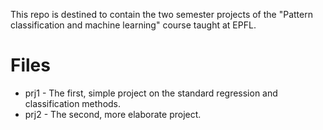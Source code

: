 
This repo is destined to contain the two semester projects of the "Pattern classification and machine learning" course taught at EPFL.

# Files

* prj1 - The first, simple project on the standard regression and classification methods.
* prj2 - The second, more elaborate project.